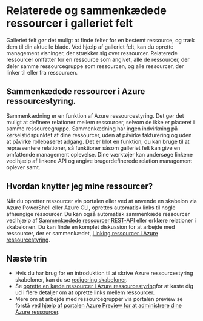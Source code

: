 <properties 
    pageTitle="Relaterede og sammenkædede ressourcer i galleriet felt" 
    description="Få mere at vide om relaterede og sammenkædede ressourcer, der vises i feltet galleri med portalen Azure preview." 
    services="azure-portal" 
    documentationCenter="" 
    authors="adamabdelhamed" 
    manager="wpickett" 
    editor=""/>

<tags 
    ms.service="azure-portal" 
    ms.workload="multiple" 
    ms.tgt_pltfrm="na" 
    ms.devlang="na" 
    ms.topic="article" 
    ms.date="07/16/2015" 
    ms.author="adamab"/>

# <a name="related-and-linked-resources-in-the-tile-gallery"></a>Relaterede og sammenkædede ressourcer i galleriet felt

Galleriet felt gør det muligt at finde felter for en bestemt ressource, og træk dem til din aktuelle blade. Ved hjælp af galleriet felt, kan du oprette management visninger, der strækker sig over ressourcer. Relaterede ressourcer omfatter for en ressource som angivet, alle de ressourcer, der deler samme ressourcegruppe som ressourcen, og alle ressourcer, der linker til eller fra ressourcen.

## <a name="linked-resources-in-azure-resource-manager"></a>Sammenkædede ressourcer i Azure ressourcestyring.

Sammenkædning er en funktion af Azure ressourcestyring.  Det gør det muligt at definere relationer mellem ressourcer, selvom de ikke er placeret i samme ressourcegruppe. Sammenkædning har ingen indvirkning på kørselstidspunktet af dine ressourcer, uden at påvirke fakturering og uden at påvirke rollebaseret adgang.  Det er blot en funktion, du kan bruge til at repræsentere relationer, så funktioner såsom galleriet felt kan give en omfattende management oplevelse.  Dine værktøjer kan undersøge linkene ved hjælp af linkene API og angive brugerdefinerede relation management oplever samt. 

## <a name="how-do-i-link-my-resources"></a>Hvordan knytter jeg mine ressourcer?

Når du opretter ressourcer via portalen eller ved at anvende en skabelon via Azure PowerShell eller Azure CLI, oprettes automatisk links til nogle afhængige ressourcer. Du kan også automatisk sammenkæde ressourcer ved hjælp af [Sammenkædede ressourcer REST-API](https://msdn.microsoft.com/library/azure/mt238499.aspx) eller erklære relationer i skabelonen. Du kan finde en komplet diskussion for at arbejde med ressourcer, der er sammenkædet, [Linking ressourcer i Azure ressourcestyring](../resource-group-link-resources.md).

## <a name="next-steps"></a>Næste trin

- Hvis du har brug for en introduktion til at skrive Azure ressourcestyring skabeloner, kan du se [redigering skabeloner](../resource-group-authoring-templates.md).
- Se [oprette en kæde ressourcer i Azure ressourcestyring](../resource-group-link-resources.md)for at kaste dig ud i flere detaljer om at oprette links mellem ressourcer.
- Mere om at arbejde med ressourcegrupper via portalen preview se forstå [ved hjælp af portalen Azure Preview for at administrere dine Azure ressourcer](resource-group-portal.md).
